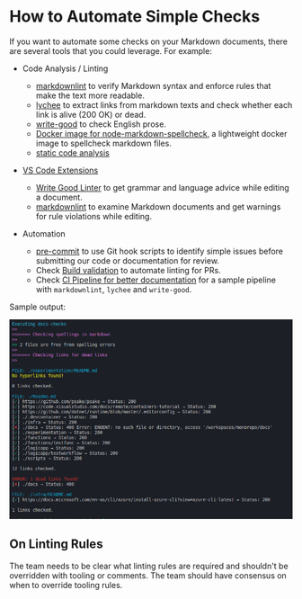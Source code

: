 # How to Automate Simple Checks

If you want to automate some checks on your Markdown documents, there are several tools that you could leverage. For example:

- Code Analysis / Linting
  - [markdownlint](../../code-reviews/recipes/markdown.md#markdownlint) to verify Markdown syntax and enforce rules that make the text more readable.
  - [lychee](https://github.com/lycheeverse/lychee) to extract links from markdown texts and check whether each link is alive (200 OK) or dead.
  - [write-good](../../code-reviews/recipes/markdown.md#write-good) to check English prose.
  - [Docker image for node-markdown-spellcheck](https://github.com/tmaier/docker-markdown-spellcheck), a lightweight docker image to spellcheck markdown files.
  - [static code analysis](../../CI-CD/dev-sec-ops/secrets-management/static-code-analysis.md)

- [VS Code Extensions](../../code-reviews/recipes/markdown.md#vs-code-extensions)
  - [Write Good Linter](../../code-reviews/recipes/markdown.md#write-good-linter) to get grammar and language advice while editing a document.
  - [markdownlint](../../code-reviews/recipes/markdown.md#markdownlint-extension) to examine Markdown documents and get warnings for rule violations while editing.

- Automation
  - [pre-commit](https://pre-commit.com/) to use Git hook scripts to identify simple issues before submitting our code or documentation for review.
  - Check [Build validation](../../code-reviews/recipes/markdown.md#build-validation) to automate linting for PRs.
  - Check [CI Pipeline for better documentation](../../CI-CD/recipes/ci-pipeline-for-better-documentation.md) for a sample pipeline with `markdownlint`, `lychee` and `write-good`.

Sample output:

![docs-checks](./images/docs-checks.png)

## On Linting Rules

The team needs to be clear what linting rules are required and shouldn't be overridden with tooling or comments. The team should have consensus on when to override tooling rules.
